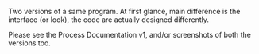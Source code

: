 Two versions of a same program. At first glance, main difference is the interface (or look), the code are actually designed differently.

Please see the Process Documentation v1, and/or screenshots of both the versions too.
